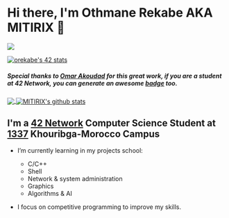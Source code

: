 # Hi there, I'm Othmane Rekabe AKA MITIRIX 👋
![](https://komarev.com/ghpvc/?username=MITIRIX)

[![orekabe's 42 stats](https://badge.mediaplus.ma/franky/orekabe)](https://profile.intra.42.fr/users/orekabe)
##### Special thanks to [Omar Akoudad](https://github.com/oakoudad) for this great work, if you are a student at 42 Network, you can generate an awesome [badge](https://github.com/oakoudad/badge42) too.

<a href="https://github.com/MITIRIX">
  <img align="center" src="https://github-readme-stats.vercel.app/api/top-langs/?username=MITIRIX&theme=react" />
</a>
<a href="https://github.com/MITIRIX">
 <img align="center" src="https://github-readme-stats.vercel.app/api?username=MITIRIX&show_icons=true&theme=react&line_height=40" alt="MITIRIX's github stats"/>
</a>

## I'm a [42 Network](https://42.fr/le-reseau-mondial/) Computer Science Student at [1337](https://1337.ma/en/) Khouribga-Morocco Campus

- I’m currently learning in my projects school:
	- C/C++
	- Shell
	- Network & system administration
	- Graphics
	- Algorithms & AI

- I focus on competitive programming to improve my skills.

